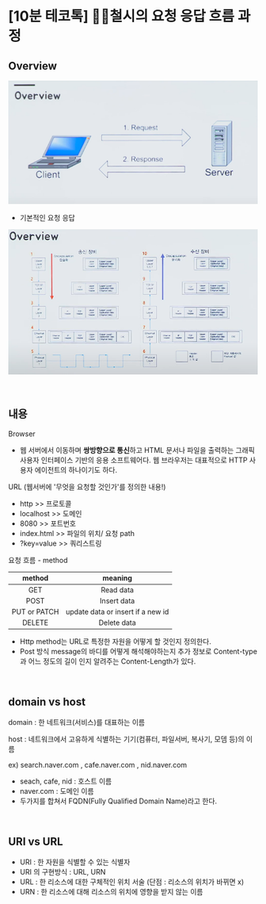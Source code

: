 # [10분 테코톡] 👨‍🏫철시의 요청 응답 흐름 과정

## Overview

![image-20211005111403507](이미지/기본적인요청응답.PNG)

- 기본적인 요청 응답

![OSI요청응답](이미지/OSI요청응답.PNG)

<br>

## 내용

Browser

- 웹 서버에서 이동하며 **쌍방향으로 통신**하고 HTML 문서나 파일을 출력하는 그래픽 사용자 인터페이스 기반의 응용 소프트웨어다. 웹 브라우저는 대표적으로 HTTP 사용자 에이전트의 하나이기도 하다.

URL (웹서버에 '무엇을 요청할 것인가'를 정의한 내용!)

- http >> 프로토콜
- localhost >> 도메인
- 8080 >> 포트번호
- index.html >> 파일의 위치/ 요청 path
- ?key=value >> 쿼리스트링

요청 흐름 - method

|    method    |              meaning              |
| :----------: | :-------------------------------: |
|     GET      |             Read data             |
|     POST     |            Insert data            |
| PUT or PATCH | update data or insert if a new id |
|    DELETE    |            Delete data            |

- Http method는 URL로 특정한 자원을 어떻게 할 것인지 정의한다.
- Post 방식 message의 바디를 어떻게 해석해야하는지 추가 정보로 Content-type과 어느 정도의 길이 인지 알려주는 Content-Length가 있다.

<br>

## domain vs host

domain : 한 네트워크(서비스)를 대표하는 이름

host : 네트워크에서 고유하게 식별하는 기기(컴퓨터, 파일서버, 복사기, 모뎀 등)의 이름

ex) search.naver.com , cafe.naver.com , nid.naver.com

- seach, cafe, nid : 호스트 이름
- naver.com : 도메인 이름
- 두가지를 합쳐서 FQDN(Fully Qualified Domain Name)라고 한다.

<br>

## URI vs URL

- URI : 한 자원을 식별할 수 있는 식별자
- URI 의 구현방식 : URL, URN
- URL : 한 리소스에 대한 구체적인 위치 서술 (단점 : 리소스의 위치가 바뀌면 x)
- URN : 한 리소스에 대해 리소스의 위치에 영향을 받지 않는 이름

